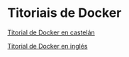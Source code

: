 # Titoriais de Docker

[Titorial de Docker en castelán](https://www.youtube.com/watch?v=cKfHZcce6xs)

[Titorial de Docker en inglés](https://www.youtube.com/watch?v=fqMOX6JJhGo&t=5188s)

